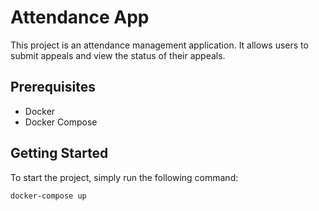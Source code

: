 # Attendance App

This project is an attendance management application. It allows users to submit appeals and view the status of their appeals.

## Prerequisites

- Docker
- Docker Compose

## Getting Started

To start the project, simply run the following command:

```sh
docker-compose up